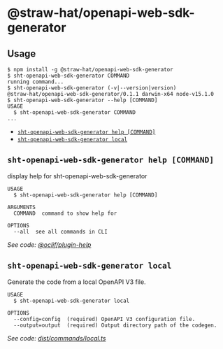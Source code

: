 # @straw-hat/openapi-web-sdk-generator

## Usage
<!-- usage -->
```sh-session
$ npm install -g @straw-hat/openapi-web-sdk-generator
$ sht-openapi-web-sdk-generator COMMAND
running command...
$ sht-openapi-web-sdk-generator (-v|--version|version)
@straw-hat/openapi-web-sdk-generator/0.1.1 darwin-x64 node-v15.1.0
$ sht-openapi-web-sdk-generator --help [COMMAND]
USAGE
  $ sht-openapi-web-sdk-generator COMMAND
...
```
<!-- usagestop -->

<!-- commands -->
* [`sht-openapi-web-sdk-generator help [COMMAND]`](#sht-openapi-web-sdk-generator-help-command)
* [`sht-openapi-web-sdk-generator local`](#sht-openapi-web-sdk-generator-local)

## `sht-openapi-web-sdk-generator help [COMMAND]`

display help for sht-openapi-web-sdk-generator

```
USAGE
  $ sht-openapi-web-sdk-generator help [COMMAND]

ARGUMENTS
  COMMAND  command to show help for

OPTIONS
  --all  see all commands in CLI
```

_See code: [@oclif/plugin-help](https://github.com/oclif/plugin-help/blob/v3.2.0/src/commands/help.ts)_

## `sht-openapi-web-sdk-generator local`

Generate the code from a local OpenAPI V3 file.

```
USAGE
  $ sht-openapi-web-sdk-generator local

OPTIONS
  --config=config  (required) OpenAPI V3 configuration file.
  --output=output  (required) Output directory path of the codegen.
```

_See code: [dist/commands/local.ts](https://github.com/straw-hat-team/openapi-web-sdk-generator/blob/v0.1.1/dist/commands/local.ts)_
<!-- commandsstop -->
